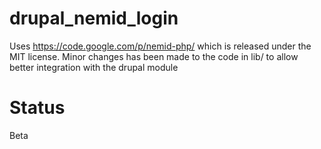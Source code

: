 # drupal_nemid_login

Uses https://code.google.com/p/nemid-php/ which is released under the MIT
license. Minor changes has been made to the code in lib/ to allow better
integration with the drupal module

# Status
Beta
